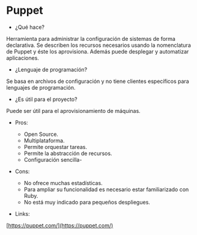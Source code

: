 # Puppet

- ¿Qué hace?

Herramienta para administrar la configuración de sistemas de forma declarativa. Se describen los recursos necesarios usando la nomenclatura de Puppet y éste los aprovisiona. Además puede desplegar y automatizar aplicaciones.

- ¿Lenguaje de programación?

Se basa en archivos de configuración y no tiene clientes específicos para lenguajes de programación.

- ¿Es útil para el proyecto?

Puede ser útil para el aprovisionamiento de máquinas.

- Pros:
  - Open Source.
  - Multiplataforma.
  - Permite orquestar tareas.
  - Permite la abstracción de recursos.
  - Configuración sencilla-

- Cons:
  - No ofrece muchas estadísticas.
  - Para ampliar su funcionalidad es necesario estar familiarizado con Ruby.
  - No está muy indicado para pequeños despliegues.

- Links:

[https://puppet.com/](https://puppet.com/)
